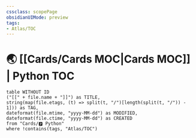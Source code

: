 ```yaml
---
cssclass: scopePage
obsidianUIMode: preview
tags:
- Atlas/TOC
---
```


# 🌏 [[Cards/Cards MOC|Cards MOC]] | Python TOC

```dataview
table WITHOUT ID
("[[" + file.name + "]]") as TITLE,
string(map(file.etags, (t) => split(t, "/")[length(split(t, "/")) - 1])) as TAG,
dateformat(file.mtime, "yyyy-MM-dd") as MODIFIED,
dateformat(file.ctime, "yyyy-MM-dd") as CREATED
from "Cards/🅿️ Python"
where !contains(tags, "Atlas/TOC")
```